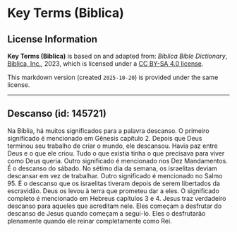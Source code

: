 # Key Terms (Biblica)

## License Information

**Key Terms (Biblica)** is based on and adapted from: _Biblica Bible Dictionary_, [Biblica, Inc.](https://www.biblica.com/), 2023, which is licensed under a [CC BY-SA 4.0 license](https://creativecommons.org/licenses/by-sa/4.0/legalcode.en).

This markdown version (created `2025-10-20`) is provided under the same license.



--------------------------------

## Descanso (id: 145721)

Na Bíblia, há muitos significados para a palavra descanso. O primeiro significado é mencionado em Gênesis capítulo 2\. Depois que Deus terminou seu trabalho de criar o mundo, ele descansou. Havia paz entre Deus e o que ele criou. Tudo o que existia tinha o que precisava para viver como Deus queria. Outro significado é mencionado nos Dez Mandamentos. É o descanso do sábado. No sétimo dia da semana, os israelitas deviam descansar em vez de trabalhar. Outro significado é mencionado no Salmo 95\. É o descanso que os israelitas tiveram depois de serem libertados da escravidão. Deus os levou à terra que prometeu dar a eles. O significado completo é mencionado em Hebreus capítulos 3 e 4\. Jesus traz verdadeiro descanso para aqueles que acreditam nele. Eles começam a desfrutar do descanso de Jesus quando começam a segui\-lo. Eles o desfrutarão plenamente quando ele reinar completamente como Rei.



